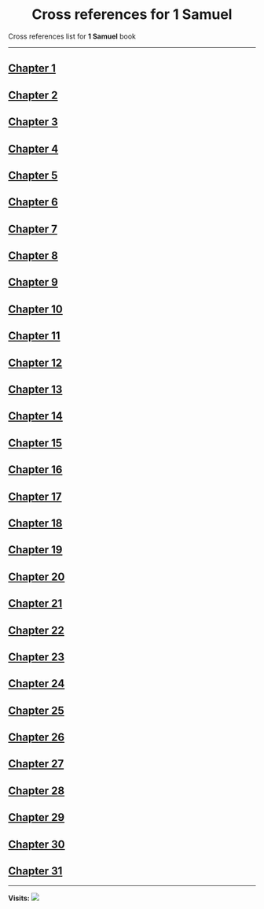 <div align="center">
  <h1 id="readme">Cross references for <b>1 Samuel</b></h1>
</div>

Cross references list for **1 Samuel** book

---

## [Chapter 1](1.md)
## [Chapter 2](2.md)
## [Chapter 3](3.md)
## [Chapter 4](4.md)
## [Chapter 5](5.md)
## [Chapter 6](6.md)
## [Chapter 7](7.md)
## [Chapter 8](8.md)
## [Chapter 9](9.md)
## [Chapter 10](10.md)
## [Chapter 11](11.md)
## [Chapter 12](12.md)
## [Chapter 13](13.md)
## [Chapter 14](14.md)
## [Chapter 15](15.md)
## [Chapter 16](16.md)
## [Chapter 17](17.md)
## [Chapter 18](18.md)
## [Chapter 19](19.md)
## [Chapter 20](20.md)
## [Chapter 21](21.md)
## [Chapter 22](22.md)
## [Chapter 23](23.md)
## [Chapter 24](24.md)
## [Chapter 25](25.md)
## [Chapter 26](26.md)
## [Chapter 27](27.md)
## [Chapter 28](28.md)
## [Chapter 29](29.md)
## [Chapter 30](30.md)
## [Chapter 31](31.md)


---

**Visits:**
![](https://profile-counter.glitch.me/visitCounter_crossrefsChapterList11/count.svg)
